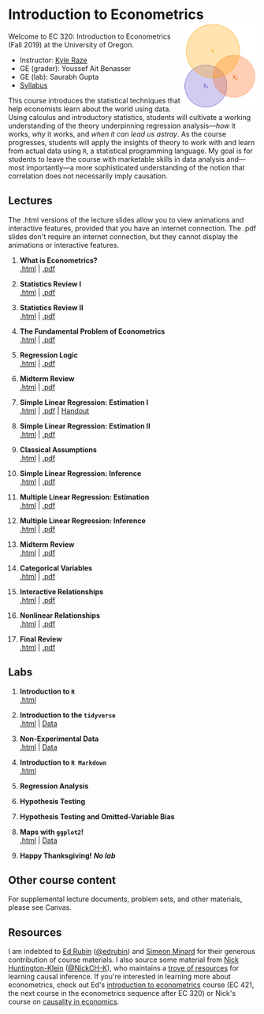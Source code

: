 # Introduction to Econometrics <img align="right" height="175" src="fig_venn.png">

Welcome to EC 320: Introduction to Econometrics (Fall 2019) at the University of Oregon.

- Instructor: [Kyle Raze](https://kyleraze.com)
- GE (grader): Youssef Ait Benasser
- GE (lab): Saurabh Gupta 
- [Syllabus](https://raw.githack.com/kyleraze/EC320_Econometrics/master/Syllabus/syllabus.pdf)

This course introduces the statistical techniques that help economists learn about the world using data. Using calculus and introductory statistics, students will cultivate a working understanding of the theory underpinning regression analysis&mdash;*how* it works, *why* it works, and *when it can lead us astray*. As the course progresses, students will apply the insights of theory to work with and learn from actual data using `R`, a statistical programming language. My goal is for students to leave the course with marketable skills in data analysis and&mdash;most importantly&mdash;a more sophisticated understanding of the notion that correlation does not necessarily imply causation.

## Lectures

The .html versions of the lecture slides allow you to view animations and interactive features, provided that you have an internet connection. The .pdf slides don't require an internet connection, but they cannot display the animations or interactive features.

1. **What is Econometrics?** <br> [.html](https://raw.githack.com/kyleraze/EC320_Econometrics/master/Lectures/01-Introduction/01-Introduction.html) | [.pdf](https://raw.githack.com/kyleraze/EC320_Econometrics/master/Lectures/01-Introduction/01-Introduction.pdf)

2. **Statistics Review I** <br> [.html](https://raw.githack.com/kyleraze/EC320_Econometrics/master/Lectures/02-Statistics_Review/02-Statistics_Review.html) | [.pdf](https://raw.githack.com/kyleraze/EC320_Econometrics/master/Lectures/02-Statistics_Review/02-Statistics_Review.pdf)

3. **Statistics Review II** <br> [.html](https://raw.githack.com/kyleraze/EC320_Econometrics/master/Lectures/03-Statistics_Review/03-Statistics_Review.html) | [.pdf](https://raw.githack.com/kyleraze/EC320_Econometrics/master/master/Lectures/03-Statistics_Review/03-Statistics_Review.pdf)

4. **The Fundamental Problem of Econometrics** <br> [.html](https://raw.githack.com/kyleraze/EC320_Econometrics/master/Lectures/04-Fundamental_Econometric_Problem/04-Fundamental_Econometric_Problem.html) | [.pdf](https://raw.githack.com/kyleraze/EC320_Econometrics/master/master/Lectures/04-Fundamental_Econometric_Problem/04-Fundamental_Econometric_Problem.pdf)

5. **Regression Logic** <br> [.html](https://raw.githack.com/kyleraze/EC320_Econometrics/master/Lectures/05-Regression_Logic/05-Regression_Logic.html) | [.pdf](https://raw.githack.com/kyleraze/EC320_Econometrics/master/Lectures/05-Regression_Logic/05-Regression_Logic.pdf)

6. **Midterm Review** <br> [.html](https://raw.githack.com/kyleraze/EC320_Econometrics/master/Lectures/06-Midterm_Review/06-Midterm_Review.html) | [.pdf](https://raw.githack.com/kyleraze/EC320_Econometrics/master/Lectures/06-Midterm_Review/06-Midterm_Review.pdf)

7. **Simple Linear Regression: Estimation I** <br> [.html](https://raw.githack.com/kyleraze/EC320_Econometrics/master/Lectures/07-Simple_Linear_Regression_Estimation/07-Simple_Linear_Regression_Estimation.html) | [.pdf](https://raw.githack.com/kyleraze/EC320_Econometrics/master/Lectures/07-Simple_Linear_Regression_Estimation/07-Simple_Linear_Regression_Estimation.pdf) | [Handout](https://raw.githack.com/kyleraze/EC320_Econometrics/master/Lectures/07-Simple_Linear_Regression_Estimation/07-SLR_Estimation_handout.pdf)

8. **Simple Linear Regression: Estimation II** <br> [.html](https://raw.githack.com/kyleraze/EC320_Econometrics/master/Lectures/08-Simple_Linear_Regression_Estimation/08-Simple_Linear_Regression_Estimation.html) | [.pdf](https://raw.githack.com/kyleraze/EC320_Econometrics/master/Lectures/08-Simple_Linear_Regression_Estimation/08-Simple_Linear_Regression_Estimation.pdf)

9. **Classical Assumptions** <br> [.html](https://raw.githack.com/kyleraze/EC320_Econometrics/master/Lectures/09-Classical_Assumptions/09-Classical_Assumptions.html) | [.pdf](https://raw.githack.com/kyleraze/EC320_Econometrics/master/Lectures/09-Classical_Assumptions/09-Classical_Assumptions.pdf)

10. **Simple Linear Regression: Inference** <br> [.html](https://raw.githack.com/kyleraze/EC320_Econometrics/master/Lectures/10-Simple_Linear_Regression_Inference/10-Simple_Linear_Regression_Inference.html) | [.pdf](https://raw.githack.com/kyleraze/EC320_Econometrics/master/Lectures/10-Simple_Linear_Regression_Inference/10-Simple_Linear_Regression_Inference.pdf)

11. **Multiple Linear Regression: Estimation** <br> [.html](https://raw.githack.com/kyleraze/EC320_Econometrics/master/Lectures/11-Multiple_Linear_Regression_Estimation/11-Multiple_Linear_Regression_Estimation.html) | [.pdf](https://raw.githack.com/kyleraze/EC320_Econometrics/master/Lectures/11-Multiple_Linear_Regression_Estimation/11-Multiple_Linear_Regression_Estimation.pdf)

12. **Multiple Linear Regression: Inference** <br> [.html](https://raw.githack.com/kyleraze/EC320_Econometrics/master/Lectures/12-Multiple_Linear_Regression_Inference/12-Multiple_Linear_Regression_Inference.html) | [.pdf](https://raw.githack.com/kyleraze/EC320_Econometrics/master/Lectures/12-Multiple_Linear_Regression_Inference/12-Multiple_Linear_Regression_Inference.pdf)

13. **Midterm Review** <br> [.html](https://raw.githack.com/kyleraze/EC320_Econometrics/master/Lectures/13-Midterm_Review/13-Midterm_Review.html) | [.pdf](https://raw.githack.com/kyleraze/EC320_Econometrics/master/Lectures/13-Midterm_Review/13-Midterm_Review.pdf)

14. **Categorical Variables** <br> [.html](https://raw.githack.com/kyleraze/EC320_Econometrics/master/Lectures/14-Categorical_Variables/14-Categorical_Variables.html) | [.pdf](https://raw.githack.com/kyleraze/EC320_Econometrics/master/Lectures/14-Categorical_Variables/14-Categorical_Variables.pdf)

15. **Interactive Relationships** <br> [.html](https://raw.githack.com/kyleraze/EC320_Econometrics/master/Lectures/15-Interactive_Relationships/15-Interactive_Relationships.html) | [.pdf](https://raw.githack.com/kyleraze/EC320_Econometrics/master/Lectures/15-Interactive_Relationships/15-Interactive_Relationships.pdf)

16. **Nonlinear Relationships** <br> [.html](https://raw.githack.com/kyleraze/EC320_Econometrics/master/Lectures/16-Nonlinear_Relationships/16-Nonlinear_Relationships.html) | [.pdf](https://raw.githack.com/kyleraze/EC320_Econometrics/master/Lectures/16-Nonlinear_Relationships/16-Nonlinear_Relationships.pdf)

17. **Final Review** <br> [.html](https://raw.githack.com/kyleraze/EC320_Econometrics/master/Lectures/17-Final_Review/17-Final_Review.html) | [.pdf](https://raw.githack.com/kyleraze/EC320_Econometrics/master/Lectures/17-Final_Review/17-Final_Review.pdf)

## Labs

1. **Introduction to `R`** <br> [.html](https://raw.githack.com/kyleraze/EC320_Econometrics/master/Labs/01-Introduction_R/01-Introduction_R.html)

2. **Introduction to the `tidyverse`** <br> [.html](https://raw.githack.com/kyleraze/EC320_Econometrics/master/Labs/02-Introduction_tidyverse/02-Introduction_tidyverse.html) | [Data](https://raw.githack.com/kyleraze/EC320_Econometrics/master/Labs/02-Introduction_tidyverse/02-Introduction_tidyverse_data.csv)

3. **Non-Experimental Data** <br> [.html](https://raw.githack.com/kyleraze/EC320_Econometrics/master/Labs/03-Non_Experimental_Data/03-Non_Experimental_Data.html) | [Data](https://raw.githack.com/kyleraze/EC320_Econometrics/master/Labs/03-Non_Experimental_Data/03-Non_Experimental_Data_data.csv)

4. **Introduction to `R Markdown`** <br> [.html](https://raw.githack.com/kyleraze/EC320_Econometrics/master/Labs/04-Introduction_Rmarkdown/04-Introduction_Rmarkdown.html)

5. **Regression Analysis**

6. **Hypothesis Testing**

7. **Hypothesis Testing and Omitted-Variable Bias**

8. **Maps with `ggplot2`!** <br> [.html](https://raw.githack.com/kyleraze/EC320_Econometrics/master/Labs/08-Maps/08-Maps.html) | [Data](https://raw.githack.com/kyleraze/EC320_Econometrics/master/Labs/08-Maps/social_mobility.csv)

9. **Happy Thanksgiving!** ***No lab*** 

## Other course content

For supplemental lecture documents, problem sets, and other materials, please see Canvas.

## Resources

I am indebted to [Ed Rubin](http://edrub.in/) ([@edrubin](https://github.com/edrubin)) and [Simeon Minard](https://sites.google.com/view/simeonminard/home) for their generous contribution of course materials. I also source some material from [Nick Huntington-Klein](https://nickchk.com/) ([@NickCH-K](https://github.com/NickCH-K)), who maintains a [trove of resources](https://nickchk.com/causalgraphs.html) for learning causal inference. If you're interested in learning more about econometrics, check out Ed's [introduction to econometrics](https://github.com/edrubin/EC421S19) course (EC 421, the next course in the econometrics sequence after EC 320) or Nick's course on [causality in economics](https://nickchk.com/econ305.html).
